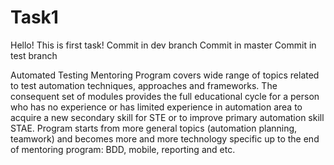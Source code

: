 # Task1

Hello!
This is first task!
Commit in dev branch
Commit in master
Commit in test branch


Automated  Testing Mentoring Program covers wide range of topics related to test automation techniques, approaches and frameworks. The consequent set of modules provides the full educational cycle for a person who has no experience or has limited experience in automation area to acquire a new secondary skill for STE or to improve primary automation skill STAE. Program starts from more general topics (automation planning, teamwork) and becomes more and more technology specific up to the end of mentoring program: BDD, mobile, reporting and etc.
